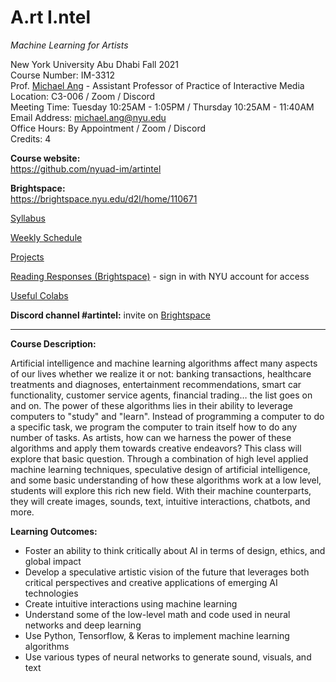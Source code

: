 # A.rt I.ntel
_Machine Learning for Artists_<br/>

New York University Abu Dhabi Fall 2021<br/>
Course Number: IM-3312<br />
Prof. [Michael Ang](https://michaelang.com) -  Assistant Professor of Practice of Interactive Media<br />
Location: C3-006 / Zoom / Discord<br />
Meeting Time: Tuesday 10:25AM - 1:05PM / Thursday 10:25AM - 11:40AM<br />
Email Address: michael.ang@nyu.edu<br />
Office Hours: By Appointment / Zoom / Discord<br />
Credits: 4<br />

**Course website:<br />**
https://github.com/nyuad-im/artintel

**Brightspace:<br />**
https://brightspace.nyu.edu/d2l/home/110671

[Syllabus](https://github.com/nyuad-im/artintel/blob/master/Syllabus.md)

[Weekly Schedule](https://github.com/nyuad-im/artintel/blob/master/WeeklySchedule.md)

[Projects](Projects.md)

[Reading Responses (Brightspace)](https://brightspace.nyu.edu/d2l/le/110671/discussions/List) - sign in with NYU account for access

[Useful Colabs](Colabs.md)


**Discord channel #artintel:** invite on [Brightspace](https://brightspace.nyu.edu/d2l/le/lessons/110671/units/5693439)


---
**Course Description:**

Artificial intelligence and machine learning algorithms affect many aspects of our lives whether we realize it or not: banking transactions, healthcare treatments and diagnoses, entertainment recommendations, smart car functionality, customer service agents, financial trading… the list goes on and on. The power of these algorithms lies in their ability to leverage computers to "study" and "learn". Instead of programming a computer to do a specific task, we program the computer to train itself how to do any number of tasks. As artists, how can we harness the power of these algorithms and apply them towards creative endeavors? This class will explore that basic question. Through a combination of high level applied machine learning techniques, speculative design of artificial intelligence, and some basic understanding of how these algorithms work at a low level, students will explore this rich new field. With their machine counterparts, they will create images, sounds, text, intuitive interactions, chatbots, and more.

**Learning Outcomes:**

* Foster an ability to think critically about AI in terms of design, ethics, and global impact
* Develop a speculative artistic vision of the future that leverages both critical perspectives and creative applications of emerging AI technologies
* Create intuitive interactions using machine learning
* Understand some of the low-level math and code used in neural networks and deep learning
* Use Python, Tensorflow, & Keras to implement machine learning algorithms
* Use various types of neural networks to generate sound, visuals, and text
